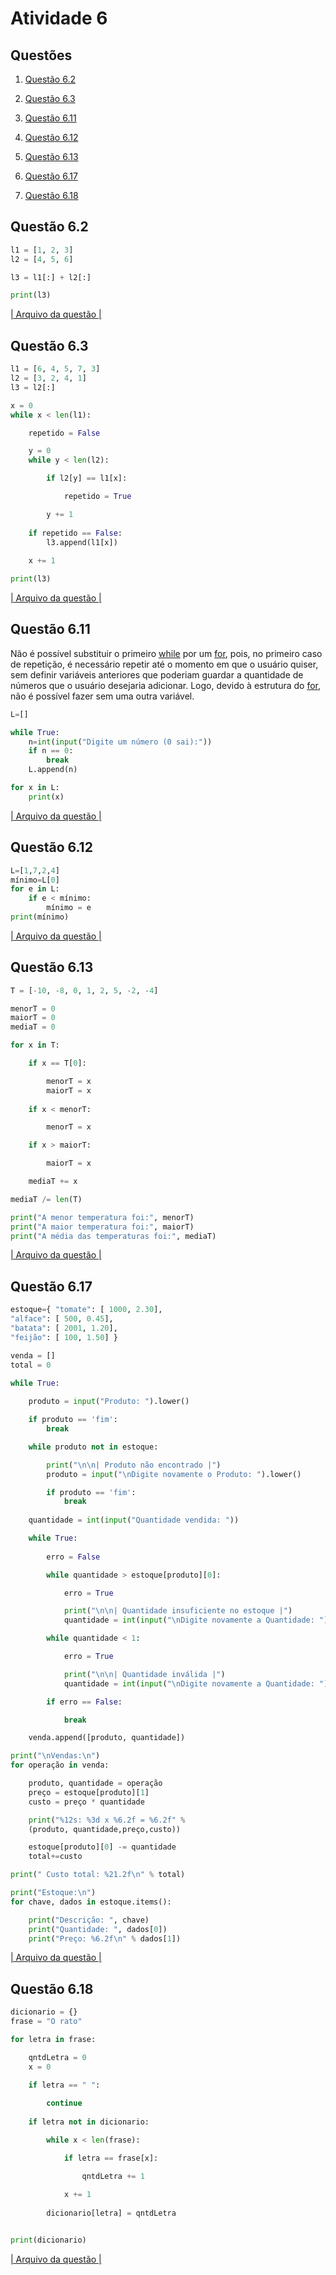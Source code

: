 # Atividade 6
## Questões
1. [Questão 6.2](#questão-62)

2. [Questão 6.3](#questão-63)

3. [Questão 6.11](#questão-611)

4. [Questão 6.12](#questão-612)

5. [Questão 6.13](#questão-613)

6. [Questão 6.17](#questão-617)

7. [Questão 6.18](#questão-618)
## Questão 6.2
```python
l1 = [1, 2, 3]
l2 = [4, 5, 6]

l3 = l1[:] + l2[:]

print(l3)
```
[| Arquivo da questão |](q6_2.py)
## Questão 6.3
```python
l1 = [6, 4, 5, 7, 3]
l2 = [3, 2, 4, 1]
l3 = l2[:]

x = 0
while x < len(l1):

    repetido = False

    y = 0
    while y < len(l2):

        if l2[y] == l1[x]:

            repetido = True

        y += 1
    
    if repetido == False:
        l3.append(l1[x])
    
    x += 1

print(l3)
```
[| Arquivo da questão |](q6_3.py)
## Questão 6.11
Não é possível substituir o primeiro [while]() por um [for](), pois, no primeiro caso de repetição, é necessário repetir até o momento em que o usuário quiser, sem definir variáveis anteriores que poderiam guardar a quantidade de números que o usuário desejaria adicionar. Logo, devido à estrutura do [for](), não é possível fazer sem uma outra variável.
```python
L=[]

while True:
    n=int(input("Digite um número (0 sai):"))
    if n == 0:
        break
    L.append(n)

for x in L:
    print(x)
```
[| Arquivo da questão |](q6_11.py)
## Questão 6.12
```python
L=[1,7,2,4]
mínimo=L[0]
for e in L:
    if e < mínimo:
        mínimo = e
print(mínimo)
```
[| Arquivo da questão |](q6_12.py)
## Questão 6.13
```python
T = [-10, -8, 0, 1, 2, 5, -2, -4]

menorT = 0
maiorT = 0
mediaT = 0

for x in T:

    if x == T[0]:

        menorT = x
        maiorT = x
        
    if x < menorT:

        menorT = x

    if x > maiorT:

        maiorT = x

    mediaT += x

mediaT /= len(T)

print("A menor temperatura foi:", menorT)
print("A maior temperatura foi:", maiorT)
print("A média das temperaturas foi:", mediaT)
```
[| Arquivo da questão |](q6_13.py)
## Questão 6.17
```python
estoque={ "tomate": [ 1000, 2.30],
"alface": [ 500, 0.45],
"batata": [ 2001, 1.20],
"feijão": [ 100, 1.50] }

venda = []
total = 0

while True:
    
    produto = input("Produto: ").lower()

    if produto == 'fim':
        break

    while produto not in estoque:

        print("\n\n| Produto não encontrado |")
        produto = input("\nDigite novamente o Produto: ").lower()

        if produto == 'fim':
            break  
    
    quantidade = int(input("Quantidade vendida: "))

    while True:
        
        erro = False

        while quantidade > estoque[produto][0]:

            erro = True

            print("\n\n| Quantidade insuficiente no estoque |")
            quantidade = int(input("\nDigite novamente a Quantidade: "))

        while quantidade < 1:

            erro = True

            print("\n\n| Quantidade inválida |")
            quantidade = int(input("\nDigite novamente a Quantidade: "))

        if erro == False:

            break

    venda.append([produto, quantidade])

print("\nVendas:\n")
for operação in venda:

    produto, quantidade = operação
    preço = estoque[produto][1]
    custo = preço * quantidade

    print("%12s: %3d x %6.2f = %6.2f" %
    (produto, quantidade,preço,custo))

    estoque[produto][0] -= quantidade
    total+=custo

print(" Custo total: %21.2f\n" % total)

print("Estoque:\n")
for chave, dados in estoque.items():

    print("Descrição: ", chave)
    print("Quantidade: ", dados[0])
    print("Preço: %6.2f\n" % dados[1])
```
[| Arquivo da questão |](q6_17.py)
## Questão 6.18
```python
dicionario = {}
frase = "O rato"

for letra in frase:

    qntdLetra = 0
    x = 0

    if letra == " ":
        
        continue
    
    if letra not in dicionario:

        while x < len(frase):

            if letra == frase[x]:

                qntdLetra += 1
            
            x += 1
        
        dicionario[letra] = qntdLetra


print(dicionario)
```
[| Arquivo da questão |](q6_18.py)